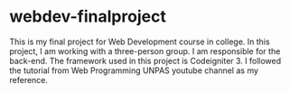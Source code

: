 # webdev-finalproject
This is my final project for Web Development course in college.
In this project, I am working with a three-person group.
I am responsible for the back-end.
The framework used in this project is Codeigniter 3.
I followed the tutorial from Web Programming UNPAS youtube channel as my reference.
